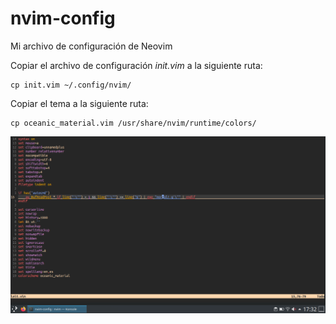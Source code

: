 # nvim-config

Mi archivo de configuración de Neovim

Copiar el archivo de configuración _init.vim_ a la siguiente ruta:

~~~
cp init.vim ~/.config/nvim/
~~~

Copiar el tema a la siguiente ruta:

~~~
cp oceanic_material.vim /usr/share/nvim/runtime/colors/
~~~

![Terminal](.screenshot.png)

